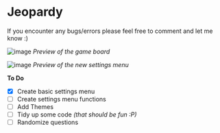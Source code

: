 # Jeopardy

If you encounter any bugs/errors please feel free to comment and let me know :)
 
![image](https://user-images.githubusercontent.com/91269723/134526722-e2c5c200-e111-481d-9ec6-8fb906c5eb65.png)
*Preview of the game board*

![image](https://user-images.githubusercontent.com/91269723/134928059-7816d90c-ccb5-4e45-acd8-89c0e0f209ba.png)
*Preview of the new settings menu*

**To Do**
- [x] Create basic settings menu 
- [ ] Create settings menu functions 
- [ ] Add Themes
- [ ] Tidy up some code *(that should be fun :P)*
- [ ] Randomize questions 
